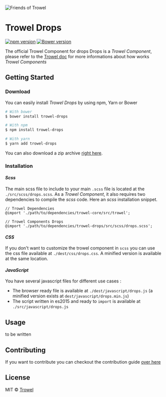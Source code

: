 ![Friends of Trowel](https://raw.githubusercontent.com/Trowel/Trowel/master/media/dist/banners/friendsoftrowel-black-on-transparent.png)

# Trowel Drops
[![npm version](https://badge.fury.io/js/trowel-Drops.svg)](https://badge.fury.io/js/trowel)
[![Bower version](https://badge.fury.io/bo/trowel-Drops.svg)](https://badge.fury.io/bo/trowel-Drops)

The official Trowel Component for drops
Drops is a *Trowel Component*, please refer to the [Trowel doc](https://github.com/Trowel/Trowel/blob/master/doc/1-the-concept.md) for more informations about how works *Trowel Components*

## Getting Started
### Download
You can easily install *Trowel Drops* by using npm, Yarn or Bower

```bash
# With bower
$ bower install trowel-drops

# With npm
$ npm install trowel-drops

# With yarn
$ yarn add trowel-drops
```

You can also download a zip archive [right here](https://github.com/FriendsOfTrowel/Drops/archive/master.zip).

### Installation
#### *Scss*
The main scss file to include to your main `.scss` file is located at the `./src/scss/drops.scss`. As a *Trowel Component*, it also requires two dependencies to compile the *scss* code. Here an *scss* installation snippet.

```
// Trowel Dependencies
@import './path/to/dependencies/trowel-core/src/trowel';

// Trowel Components Drops
@import './path/to/dependencies/trowel-drops/src/scss/drops.scss';
```

#### *CSS*
If you don't want to customize the trowel component in `scss` you can use the css file available at `./dest/css/drops.css`. A minified version is available at the same location.

#### *JavaScript*
You have several javascript files for different use cases :
* The browser ready file is available at `./dest/javascript/drops.js` (a minified version exists at `dest/javascript/drops.min.js`)
* The script written in es2015 and ready to `import` is available at `./src/javascript/drops.js`




## Usage
to be written

## Contributing
If you want to contribute you can checkout the contribution guide [over here](CONTRIBUTING.md)

## License
MIT © [Trowel](trowel.github.io)
